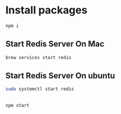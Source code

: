 # Install packages

```bash
npm i
```
## Start Redis Server On Mac

```bash
brew services start redis
```
## Start Redis Server On ubuntu
```bash
sudo systemctl start redis
```
## 

```bash
npm start
```
